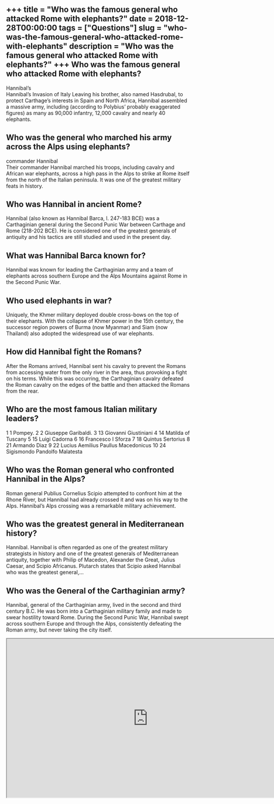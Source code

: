 +++
title = "Who was the famous general who attacked Rome with elephants?"
date = 2018-12-28T00:00:00
tags = ["Questions"]
slug = "who-was-the-famous-general-who-attacked-rome-with-elephants"
description = "Who was the famous general who attacked Rome with elephants?"
+++
Who was the famous general who attacked Rome with elephants?
------------------------------------------------------------

Hannibal’s  
Hannibal’s Invasion of Italy Leaving his brother, also named Hasdrubal, to protect Carthage’s interests in Spain and North Africa, Hannibal assembled a massive army, including (according to Polybius’ probably exaggerated figures) as many as 90,000 infantry, 12,000 cavalry and nearly 40 elephants.

Who was the general who marched his army across the Alps using elephants?
-------------------------------------------------------------------------

commander Hannibal  
Their commander Hannibal marched his troops, including cavalry and African war elephants, across a high pass in the Alps to strike at Rome itself from the north of the Italian peninsula. It was one of the greatest military feats in history.

Who was Hannibal in ancient Rome?
---------------------------------

Hannibal (also known as Hannibal Barca, l. 247-183 BCE) was a Carthaginian general during the Second Punic War between Carthage and Rome (218-202 BCE). He is considered one of the greatest generals of antiquity and his tactics are still studied and used in the present day.

What was Hannibal Barca known for?
----------------------------------

Hannibal was known for leading the Carthaginian army and a team of elephants across southern Europe and the Alps Mountains against Rome in the Second Punic War.

Who used elephants in war?
--------------------------

Uniquely, the Khmer military deployed double cross-bows on the top of their elephants. With the collapse of Khmer power in the 15th century, the successor region powers of Burma (now Myanmar) and Siam (now Thailand) also adopted the widespread use of war elephants.

How did Hannibal fight the Romans?
----------------------------------

After the Romans arrived, Hannibal sent his cavalry to prevent the Romans from accessing water from the only river in the area, thus provoking a fight on his terms. While this was occurring, the Carthaginian cavalry defeated the Roman cavalry on the edges of the battle and then attacked the Romans from the rear.

Who are the most famous Italian military leaders?
-------------------------------------------------

1 1 Pompey. 2 2 Giuseppe Garibaldi. 3 13 Giovanni Giustiniani 4 14 Matilda of Tuscany 5 15 Luigi Cadorna 6 16 Francesco I Sforza 7 18 Quintus Sertorius 8 21 Armando Diaz 9 22 Lucius Aemilius Paullus Macedonicus 10 24 Sigismondo Pandolfo Malatesta

Who was the Roman general who confronted Hannibal in the Alps?
--------------------------------------------------------------

Roman general Publius Cornelius Scipio attempted to confront him at the Rhone River, but Hannibal had already crossed it and was on his way to the Alps. Hannibal’s Alps crossing was a remarkable military achievement.

Who was the greatest general in Mediterranean history?
------------------------------------------------------

Hannibal. Hannibal is often regarded as one of the greatest military strategists in history and one of the greatest generals of Mediterranean antiquity, together with Philip of Macedon, Alexander the Great, Julius Caesar, and Scipio Africanus. Plutarch states that Scipio asked Hannibal who was the greatest general,…

Who was the General of the Carthaginian army?
---------------------------------------------

Hannibal, general of the Carthaginian army, lived in the second and third century B.C. He was born into a Carthaginian military family and made to swear hostility toward Rome. During the Second Punic War, Hannibal swept across southern Europe and through the Alps, consistently defeating the Roman army, but never taking the city itself.

<iframe allow="accelerometer; autoplay; clipboard-write; encrypted-media; gyroscope; picture-in-picture" allowfullscreen="" class="__youtube_prefs__  epyt-is-override  no-lazyload" data-no-lazy="1" data-origheight="433" data-origwidth="770" data-skipgform_ajax_framebjll="" height="433" id="_ytid_23221" loading="lazy" src="https://www.youtube.com/embed/hDSRHGFCWEo?enablejsapi=1&autoplay=0&cc_load_policy=0&cc_lang_pref=&iv_load_policy=1&loop=0&modestbranding=0&rel=1&fs=1&playsinline=0&autohide=2&theme=dark&color=red&controls=1&" title="YouTube player" width="770"></iframe>